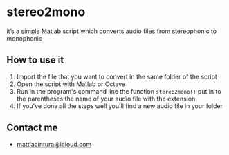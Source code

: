 # stereo2mono
it’s a simple Matlab script which converts audio files from stereophonic to monophonic

## How to use it
1. Import the file that you want to convert in the same folder of the script
2. Open the script with Matlab or Octave 
3. Run in the program's command line the function `stereo2mono()` put in to the parentheses the name of your audio file with the extension
4. If you've done all the steps well you'll find a new audio file in your folder

## Contact me
- mattiacintura@icloud.com

